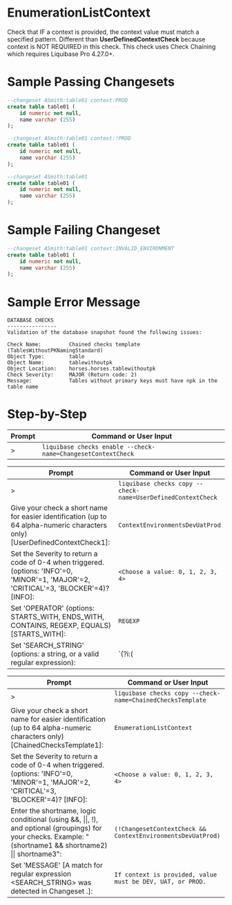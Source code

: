 # EnumerationListContext

Check that IF a context is provided, the context value must match a specified pattern.
Different than **UserDefinedContextCheck** because context is NOT REQUIRED in this check.
This check uses Check Chaining which requires Liquibase Pro 4.27.0+.

# Sample Passing Changesets
``` sql
--changeset ASmith:table01 context:PROD
create table table01 (
	id numeric not null,
	name varchar (255)
);
```

``` sql
--changeset ASmith:table01 context:!PROD
create table table01 (
	id numeric not null,
	name varchar (255)
);
```

``` sql
--changeset ASmith:table01
create table table01 (
	id numeric not null,
	name varchar (255)
);
```

# Sample Failing Changeset
``` sql
--changeset ASmith:table01 context:INVALID_ENVIRONMENT
create table table01 (
	id numeric not null,
	name varchar (255)
);
```

# Sample Error Message
```
DATABASE CHECKS
----------------
Validation of the database snapshot found the following issues:

Check Name:         Chained checks template (TablesWithoutPKNamingStandard)
Object Type:        table
Object Name:        tablewithoutpk
Object Location:    horses.horses.tablewithoutpk
Check Severity:     MAJOR (Return code: 2)
Message:            Tables without primary keys must have npk in the table name
```
# Step-by-Step

| Prompt | Command or User Input |
| ------ | ----------------------|
| > | `liquibase checks enable --check-name=ChangesetContextCheck` |

| Prompt | Command or User Input |
| ------ | ----------------------|
| > | `liquibase checks copy --check-name=UserDefinedContextCheck` |
| Give your check a short name for easier identification (up to 64 alpha-numeric characters only) [UserDefinedContextCheck1]: | `ContextEnvironmentsDevUatProd` |
| Set the Severity to return a code of 0-4 when triggered. (options: 'INFO'=0, 'MINOR'=1, 'MAJOR'=2, 'CRITICAL'=3, 'BLOCKER'=4)? [INFO]: | `<Choose a value: 0, 1, 2, 3, 4>` |
| Set 'OPERATOR' (options: STARTS_WITH, ENDS_WITH, CONTAINS, REGEXP, EQUALS) [STARTS_WITH]: | `REGEXP` |
| Set 'SEARCH_STRING' (options: a string, or a valid regular expression): | `(?i:(|(|!)DEV|(|!)UAT|(|!)PROD))` |

| Prompt | Command or User Input |
| ------ | ----------------------|
| > | `liquibase checks copy --check-name=ChainedChecksTemplate` |
| Give your check a short name for easier identification (up to 64 alpha-numeric characters only) [ChainedChecksTemplate1]: | `EnumerationListContext` |
| Set the Severity to return a code of 0-4 when triggered. (options: 'INFO'=0, 'MINOR'=1, 'MAJOR'=2, 'CRITICAL'=3, 'BLOCKER'=4)? [INFO]: | `<Choose a value: 0, 1, 2, 3, 4>` |
| Enter the shortname, logic conditional (using &&, \|\|, !), and optional (groupings) for your checks. Example: "(shortname1 && shortname2) \|\| shortname3": | `(!ChangesetContextCheck && ContextEnvironmentsDevUatProd)` |
| Set 'MESSAGE' [A match for regular expression <SEARCH_STRING> was detected in Changeset <CHANGESET>.]: | `If context is provided, value must be DEV, UAT, or PROD.` |